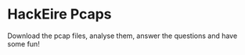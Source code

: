 HackEire Pcaps
==============

Download the pcap files, analyse them, answer the questions and have some fun!
